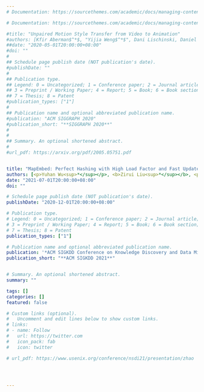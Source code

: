 ```yaml
---
# Documentation: https://sourcethemes.com/academic/docs/managing-content/

# Documentation: https://sourcethemes.com/academic/docs/managing-content/

#title: "Unpaired Motion Style Transfer from Video to Animation"
#authors: [Kfir Aberman$^*$, "Yijia Weng$^*$", Dani Lischinski, Daniel Cohen-Or, Baoquan Chen]
##date: "2020-05-01T20:00:00+08:00"
#doi: ""
#
## Schedule page publish date (NOT publication's date).
#publishDate: ""
#
## Publication type.
## Legend: 0 = Uncategorized; 1 = Conference paper; 2 = Journal article;
## 3 = Preprint / Working Paper; 4 = Report; 5 = Book; 6 = Book section;
## 7 = Thesis; 8 = Patent
#publication_types: ["1"]
#
## Publication name and optional abbreviated publication name.
#publication: "ACM SIGGRAPH 2020"
#publication_short: "**SIGGRAPH 2020**"
#
#
## Summary. An optional shortened abstract.
#
#url_pdf: https://arxiv.org/pdf/2005.05751.pdf


title: "MapEmbed: Perfect Hashing with High Load Factor and Fast Update"
authors: [<p>Yuhan Wu<sup>*</sup></p>, <b>Zirui Liu<sup>*</sup></b>, <p>Xiang Yu<sup>*</sup></p>, <p>Jie Gui</p>, <p>Haochen Gan</p>, <p>Yuhao Han</p>, <p>Tao Li</p>, <p>Ori Rottenstreich</p>, <p>Tong Yang</p>,<p><i>(* equal contribution)</i></p>]
date: "2021-07-01T20:00:00+08:00"
doi: ""

# Schedule page publish date (NOT publication's date).
publishDate: "2020-12-01T20:00:00+08:00"

# Publication type.
# Legend: 0 = Uncategorized; 1 = Conference paper; 2 = Journal article;
# 3 = Preprint / Working Paper; 4 = Report; 5 = Book; 6 = Book section;
# 7 = Thesis; 8 = Patent
publication_types: ["1"]

# Publication name and optional abbreviated publication name.
publication: '*ACM SIGKDD Conference on Knowledge Discovery and Data Mining*'
publication_short: "**ACM SIGKDD 2021**"


# Summary. An optional shortened abstract.
summary: ""

tags: []
categories: []
featured: false

# Custom links (optional).
#   Uncomment and edit lines below to show custom links.
# links:
# - name: Follow
#   url: https://twitter.com
#   icon_pack: fab
#   icon: twitter

# url_pdf: https://www.usenix.org/conference/nsdi21/presentation/zhao




---
```

